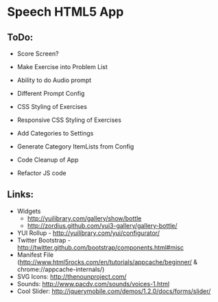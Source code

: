 # Speech HTML5 App

## ToDo:

* Score Screen?
* Make Exercise into Problem List
* Ability to do Audio prompt
* Different Prompt Config
* CSS Styling of Exercises
* Responsive CSS Styling of Exercises
* Add Categories to Settings
* Generate Category ItemLists from Config

* Code Cleanup of App
* Refactor JS code


## Links:

* Widgets
  * http://yuilibrary.com/gallery/show/bottle
  * http://zordius.github.com/yui3-gallery/gallery-bottle/
* YUI Rollup - http://yuilibrary.com/yui/configurator/
* Twitter Bootstrap - http://twitter.github.com/bootstrap/components.html#misc
* Manifest File (http://www.html5rocks.com/en/tutorials/appcache/beginner/  & chrome://appcache-internals/)
* SVG Icons: http://thenounproject.com/
* Sounds: http://www.pacdv.com/sounds/voices-1.html
* Cool Slider: http://jquerymobile.com/demos/1.2.0/docs/forms/slider/
